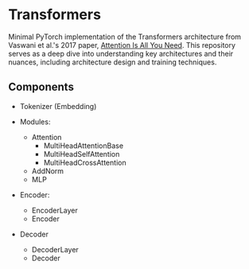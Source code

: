 # Transformers

Minimal PyTorch implementation of the Transformers architecture from Vaswani et al.'s 2017 paper, [Attention Is All You Need](https://arxiv.org/abs/1706.03762). This repository serves as a deep dive into understanding key architectures and their nuances, including architecture design and training techniques.

## Components
- Tokenizer (Embedding)

- Modules:
    - Attention
        - MultiHeadAttentionBase
        - MultiHeadSelfAttention
        - MultiHeadCrossAttention
    - AddNorm
    - MLP

- Encoder:
    - EncoderLayer
    - Encoder

- Decoder
    - DecoderLayer
    - Decoder
    